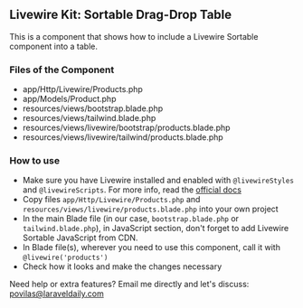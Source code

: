 ## Livewire Kit: Sortable Drag-Drop Table

This is a component that shows how to include a Livewire Sortable component into a table.


### Files of the Component

- app/Http/Livewire/Products.php
- app/Models/Product.php
- resources/views/bootstrap.blade.php
- resources/views/tailwind.blade.php
- resources/views/livewire/bootstrap/products.blade.php
- resources/views/livewire/tailwind/products.blade.php


### How to use

- Make sure you have Livewire installed and enabled with `@livewireStyles` and `@livewireScripts`. For more info, read the [official docs](https://laravel-livewire.com/docs/2.x/quickstart) 
- Copy files `app/Http/Livewire/Products.php` and `resources/views/livewire/products.blade.php` into your own project
- In the main Blade file (in our case, `bootstrap.blade.php` or `tailwind.blade.php`), in JavaScript section, don't forget to add Livewire Sortable JavaScript from CDN. 
- In Blade file(s), wherever you need to use this component, call it with `@livewire('products')`
- Check how it looks and make the changes necessary


Need help or extra features? Email me directly and let's discuss: povilas@laraveldaily.com 